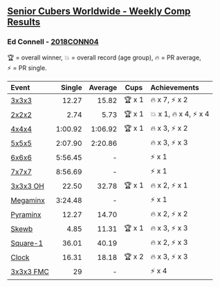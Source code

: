 <style>table {white-space: nowrap;}</style>

## [Senior Cubers Worldwide - Weekly Comp Results](/scw-comp/results/)
### Ed Connell - [2018CONN04](https://www.worldcubeassociation.org/persons/2018CONN04)

<span style="white-space: nowrap;">🏆 = overall winner</span>, <span style="white-space: nowrap;">💥 = overall record (age group)</span>, <span style="white-space: nowrap;">🔥 = PR average</span>, <span style="white-space: nowrap;">⚡ = PR single</span>.

| Event | Single | Average | Cups | Achievements|
| :-- | --: | --: | :--: | :-- |
| [3x3x3](333.md) | 12.27 | 15.82 | 🏆 x 1 | 🔥 x 7, ⚡ x 2 |
| [2x2x2](222.md) | 2.74 | 5.73 | 🏆 x 1 | 💥 x 1, 🔥 x 4, ⚡ x 4 |
| [4x4x4](444.md) | 1:00.92 | 1:06.92 | 🏆 x 1 | 🔥 x 3, ⚡ x 2 |
| [5x5x5](555.md) | 2:07.90 | 2:20.86 |  | 🔥 x 3, ⚡ x 3 |
| [6x6x6](666.md) | 5:56.45 | - |  | ⚡ x 1 |
| [7x7x7](777.md) | 8:56.69 | - |  | ⚡ x 1 |
| [3x3x3 OH](333oh.md) | 22.50 | 32.78 | 🏆 x 1 | 🔥 x 2, ⚡ x 1 |
| [Megaminx](minx.md) | 3:24.48 | - |  | ⚡ x 1 |
| [Pyraminx](pyram.md) | 12.27 | 14.70 |  | 🔥 x 2, ⚡ x 2 |
| [Skewb](skewb.md) | 4.85 | 11.31 | 🏆 x 1 | 🔥 x 3, ⚡ x 3 |
| [Square-1](sq1.md) | 36.01 | 40.19 |  | 🔥 x 2, ⚡ x 3 |
| [Clock](clock.md) | 16.31 | 18.18 | 🏆 x 2 | 🔥 x 3, ⚡ x 3 |
| [3x3x3 FMC](333fm.md) | 29 | - |  | ⚡ x 4 |

<!-- Global site tag (gtag.js) - Google Analytics -->
<script async src="https://www.googletagmanager.com/gtag/js?id=UA-86348435-3"></script>
<script>window.dataLayer = window.dataLayer || []; function gtag() {dataLayer.push(arguments);} gtag('js', new Date()); gtag('config', 'UA-86348435-3');</script>

